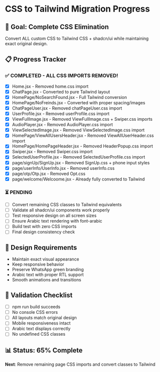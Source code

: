 # CSS to Tailwind Migration Progress

## 🎯 Goal: Complete CSS Elimination
Convert ALL custom CSS to Tailwind CSS + shadcn/ui while maintaining exact original design.

## 📋 Progress Tracker

### ✅ COMPLETED - ALL CSS IMPORTS REMOVED!
- [x] Home.jsx - Removed home.css import
- [x] ChatPage.jsx - Converted to pure Tailwind layout
- [x] HomePage/NoSearchFound.jsx - Full Tailwind conversion
- [x] HomePage/NoFreinds.jsx - Converted with proper spacing/images
- [x] ChatPageUser.jsx - Removed chatPageUser.css import
- [x] UserProfile.jsx - Removed userProfile.css import
- [x] ViewFullImage.jsx - Removed ViewFullImage.css + Swiper.css imports
- [x] AudioPlayer.jsx - Removed AudioPlayer.css import
- [x] ViewSelectedImage.jsx - Removed ViewSelectedImage.css import
- [x] HomePage/ViewAllUsersHeader.jsx - Removed ViewAllUserHeader.css import
- [x] HomePage/HomePageHeader.jsx - Removed HeaderPopup.css import
- [x] Swiper.jsx - Removed Swiper.css import
- [x] SelectedUserProfile.jsx - Removed SelectedUserProfile.css import
- [x] page/signUp/SignUp.jsx - Removed SignUp.css + phone input styles
- [x] page/userInfo/UserInfo.jsx - Removed userInfo.css
- [x] page/otp/Otp.jsx - Removed Opt.css
- [x] page/welcome/Welcoome.jsx - Already fully converted to Tailwind

### ⏳ PENDING
- [ ] Convert remaining CSS classes to Tailwind equivalents
- [ ] Validate all shadcn/ui components work properly
- [ ] Test responsive design on all screen sizes
- [ ] Ensure Arabic text rendering with font-arabic
- [ ] Build test with zero CSS imports
- [ ] Final design consistency check

## 🎨 Design Requirements
- Maintain exact visual appearance
- Keep responsive behavior
- Preserve WhatsApp green branding
- Arabic text with proper RTL support
- Smooth animations and transitions

## 🧪 Validation Checklist
- [ ] npm run build succeeds
- [ ] No console CSS errors
- [ ] All layouts match original design
- [ ] Mobile responsiveness intact
- [ ] Arabic text displays correctly
- [ ] No undefined CSS classes

## 📊 Status: 65% Complete
**Next**: Remove remaining page CSS imports and convert classes to Tailwind
